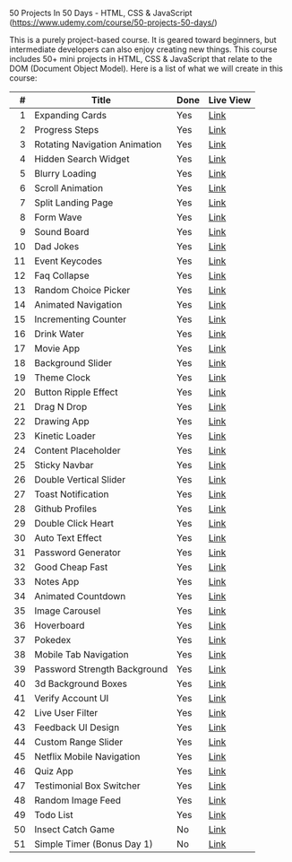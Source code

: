 50 Projects In 50 Days - HTML, CSS & JavaScript (https://www.udemy.com/course/50-projects-50-days/)

This is a purely project-based course. It is geared toward beginners, but intermediate developers can also enjoy creating new things. This course includes 50+ mini projects in HTML, CSS & JavaScript that relate to the DOM (Document Object Model). Here is a list of what we will create in this course:

|   # | Title                         | Done | Live View |
| --: | ----------------------------- | ---- | --------- |
|   1 | Expanding Cards               | Yes  | [Link]()  |
|   2 | Progress Steps                | Yes  | [Link]()  |
|   3 | Rotating Navigation Animation | Yes  | [Link]()  |
|   4 | Hidden Search Widget          | Yes  | [Link]()  |
|   5 | Blurry Loading                | Yes  | [Link]()  |
|   6 | Scroll Animation              | Yes  | [Link]()  |
|   7 | Split Landing Page            | Yes  | [Link]()  |
|   8 | Form Wave                     | Yes  | [Link]()  |
|   9 | Sound Board                   | Yes  | [Link]()  |
|  10 | Dad Jokes                     | Yes  | [Link]()  |
|  11 | Event Keycodes                | Yes  | [Link]()  |
|  12 | Faq Collapse                  | Yes  | [Link]()  |
|  13 | Random Choice Picker          | Yes  | [Link]()  |
|  14 | Animated Navigation           | Yes  | [Link]()  |
|  15 | Incrementing Counter          | Yes  | [Link]()  |
|  16 | Drink Water                   | Yes  | [Link]()  |
|  17 | Movie App                     | Yes  | [Link]()  |
|  18 | Background Slider             | Yes  | [Link]()  |
|  19 | Theme Clock                   | Yes  | [Link]()  |
|  20 | Button Ripple Effect          | Yes  | [Link]()  |
|  21 | Drag N Drop                   | Yes  | [Link]()  |
|  22 | Drawing App                   | Yes  | [Link]()  |
|  23 | Kinetic Loader                | Yes  | [Link]()  |
|  24 | Content Placeholder           | Yes  | [Link]()  |
|  25 | Sticky Navbar                 | Yes  | [Link]()  |
|  26 | Double Vertical Slider        | Yes  | [Link]()  |
|  27 | Toast Notification            | Yes  | [Link]()  |
|  28 | Github Profiles               | Yes  | [Link]()  |
|  29 | Double Click Heart            | Yes  | [Link]()  |
|  30 | Auto Text Effect              | Yes  | [Link]()  |
|  31 | Password Generator            | Yes  | [Link]()  |
|  32 | Good Cheap Fast               | Yes  | [Link]()  |
|  33 | Notes App                     | Yes  | [Link]()  |
|  34 | Animated Countdown            | Yes  | [Link]()  |
|  35 | Image Carousel                | Yes  | [Link]()  |
|  36 | Hoverboard                    | Yes  | [Link]()  |
|  37 | Pokedex                       | Yes  | [Link]()  |
|  38 | Mobile Tab Navigation         | Yes  | [Link]()  |
|  39 | Password Strength Background  | Yes  | [Link]()  |
|  40 | 3d Background Boxes           | Yes  | [Link]()  |
|  41 | Verify Account UI             | Yes  | [Link]()  |
|  42 | Live User Filter              | Yes  | [Link]()  |
|  43 | Feedback UI Design            | Yes  | [Link]()  |
|  44 | Custom Range Slider           | Yes  | [Link]()  |
|  45 | Netflix Mobile Navigation     | Yes  | [Link]()  |
|  46 | Quiz App                      | Yes  | [Link]()  |
|  47 | Testimonial Box Switcher      | Yes  | [Link]()  |
|  48 | Random Image Feed             | Yes  | [Link]()  |
|  49 | Todo List                     | Yes  | [Link]()  |
|  50 | Insect Catch Game             | No   | [Link]()  |
|  51 | Simple Timer (Bonus Day 1)    | No   | [Link]()  |
